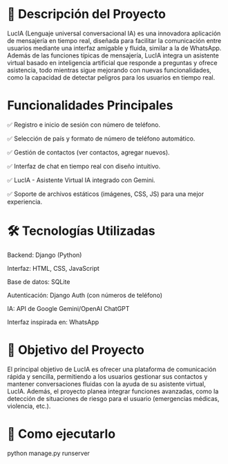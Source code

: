 <h1>📌 Descripción del Proyecto </h1>

LucIA (Lenguaje universal conversacional IA) es una innovadora aplicación de mensajería en tiempo real, diseñada para facilitar la comunicación entre usuarios mediante una interfaz amigable y fluida, similar a la de WhatsApp. Además de las funciones típicas de mensajería, LucIA integra un asistente virtual basado en inteligencia artificial que responde a preguntas y ofrece asistencia, todo mientras sigue mejorando con nuevas funcionalidades, como la capacidad de detectar peligros para los usuarios en tiempo real.


<h1> Funcionalidades Principales </h1>

✅ Registro e inicio de sesión con número de teléfono.

✅ Selección de país y formato de número de teléfono automático.

✅ Gestión de contactos (ver contactos, agregar nuevos).

✅ Interfaz de chat en tiempo real con diseño intuitivo.

✅ LucIA - Asistente Virtual IA integrado con Gemini.

✅ Soporte de archivos estáticos (imágenes, CSS, JS) para una mejor experiencia.


<h1>🛠️ Tecnologías Utilizadas </h1>
Backend: Django (Python)

Interfaz: HTML, CSS, JavaScript

Base de datos: SQLite

Autenticación: Django Auth (con números de teléfono)

IA: API de Google Gemini/OpenAI ChatGPT

Interfaz inspirada en: WhatsApp

<h1>🎯 Objetivo del Proyecto </h1>
El principal objetivo de LucIA es ofrecer una plataforma de comunicación rápida y sencilla, permitiendo a los usuarios gestionar sus contactos y mantener conversaciones fluidas con la ayuda de su asistente virtual, LucIA. Además, el proyecto planea integrar funciones avanzadas, como la detección de situaciones de riesgo para el usuario (emergencias médicas, violencia, etc.).

<h1>🎯 Como ejecutarlo </h1>
python manage.py runserver
